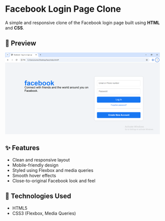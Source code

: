 # Facebook Login Page Clone

A simple and responsive clone of the Facebook login page built using **HTML** and **CSS**.

## 📸 Preview

![Preview](Screenshot.png) 

## ✨ Features

- Clean and responsive layout
- Mobile-friendly design
- Styled using Flexbox and media queries
- Smooth hover effects
- Close-to-original Facebook look and feel

## 📁 Technologies Used

- HTML5
- CSS3 (Flexbox, Media Queries)



